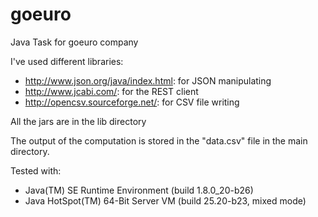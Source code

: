 # goeuro
Java Task for goeuro company


I've used different libraries:

- http://www.json.org/java/index.html: for JSON manipulating
- http://www.jcabi.com/: for the REST client
- http://opencsv.sourceforge.net/: for CSV file writing

All the jars are in the lib directory

The output of the computation is stored in the "data.csv" file in the main directory.

Tested with:

- Java(TM) SE Runtime Environment (build 1.8.0_20-b26)
- Java HotSpot(TM) 64-Bit Server VM (build 25.20-b23, mixed mode)

